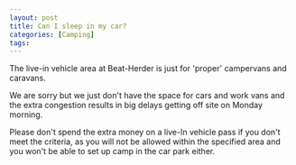 ```yaml
---
layout: post
title: Can I sleep in my car?
categories: [Camping]
tags: 
---
```


The live-in vehicle area at Beat-Herder is just for 'proper' campervans and caravans.

We are sorry but we just don't have the space for cars and work vans and the extra congestion results in big delays getting off site on Monday morning.

Please don't spend the extra money on a live-In vehicle pass if you don't meet the criteria, as you will not be allowed within the specified area and you won't be able to set up camp in the car park either.
